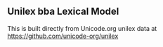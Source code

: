 Unilex bba Lexical Model
----------------------

This is built directly from Unicode.org unilex data at
https://github.com/unicode-org/unilex
